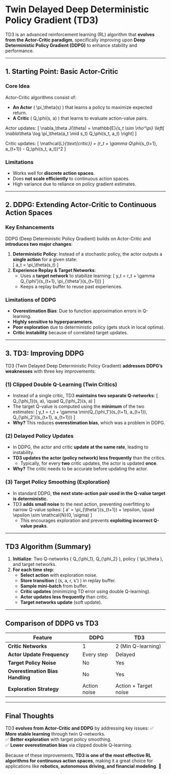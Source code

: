 
# **Twin Delayed Deep Deterministic Policy Gradient (TD3)**

TD3 is an advanced reinforcement learning (RL) algorithm that **evolves from the Actor-Critic paradigm**, specifically improving upon **Deep Deterministic Policy Gradient (DDPG)** to enhance stability and performance.

---

## **1. Starting Point: Basic Actor-Critic**
### **Core Idea**
Actor-Critic algorithms consist of:
- **An Actor** \( \pi_\theta(s) \) that learns a policy to maximize expected return.
- **A Critic** \( Q_\phi(s, a) \) that learns to evaluate action-value pairs.

Actor updates:
\[
\nabla_\theta J(\theta) = \mathbb{E}_{s_t \sim \rho^\pi} \left[ \nabla_\theta \log \pi_\theta(a_t \mid s_t) Q_\phi(s_t, a_t) \right]
\]

Critic updates:
\[
\mathcal{L}_{\text{critic}} = (r_t + \gamma Q_\phi(s_{t+1}, a_{t+1}) - Q_\phi(s_t, a_t))^2
\]

### **Limitations**
- Works well for **discrete action spaces**.
- Does **not scale efficiently** to continuous action spaces.
- High variance due to reliance on policy gradient estimates.

---

## **2. DDPG: Extending Actor-Critic to Continuous Action Spaces**
### **Key Enhancements**
DDPG (Deep Deterministic Policy Gradient) builds on Actor-Critic and **introduces two major changes**:
1. **Deterministic Policy**: Instead of a stochastic policy, the actor outputs a **single action** for a given state:  
   \[
   a_t = \pi_\theta(s_t)
   \]
2. **Experience Replay & Target Networks**:  
   - Uses a **target network** to stabilize learning:
     \[
     y_t = r_t + \gamma Q_{\phi'}(s_{t+1}, \pi_{\theta'}(s_{t+1}))
     \]
   - Keeps a replay buffer to reuse past experiences.

### **Limitations of DDPG**
- **Overestimation Bias**: Due to function approximation errors in Q-learning.
- **Highly sensitive to hyperparameters**.
- **Poor exploration** due to deterministic policy (gets stuck in local optima).
- **Critic instability** because of correlated target updates.

---

## **3. TD3: Improving DDPG**
TD3 (Twin Delayed Deep Deterministic Policy Gradient) **addresses DDPG’s weaknesses** with three key improvements:

### **(1) Clipped Double Q-Learning (Twin Critics)**
- Instead of a single critic, TD3 **maintains two separate Q-networks**:
  \[
  Q_{\phi_1}(s, a), \quad Q_{\phi_2}(s, a)
  \]
- The target Q-value is computed using the **minimum** of the two estimates:
  \[
  y_t = r_t + \gamma \min(Q_{\phi_1'}(s_{t+1}, a_{t+1}), Q_{\phi_2'}(s_{t+1}, a_{t+1}))
  \]
- **Why?** This reduces **overestimation bias**, which was a problem in DDPG.

### **(2) Delayed Policy Updates**
- In DDPG, the actor and critic **update at the same rate**, leading to instability.
- **TD3 updates the actor (policy network) less frequently** than the critics.
  - Typically, for every **two** critic updates, the actor is updated **once**.
- **Why?** The critic needs to be accurate before updating the actor.

### **(3) Target Policy Smoothing (Exploration)**
- In standard DDPG, **the next state-action pair used in the Q-value target is deterministic**.
- TD3 **adds small noise** to the next action, preventing overfitting to narrow Q-value spikes:
  \[
  a' = \pi_{\theta'}(s_{t+1}) + \epsilon, \quad \epsilon \sim \mathcal{N}(0, \sigma)
  \]
  - This encourages exploration and prevents **exploiting incorrect Q-value peaks**.

---

## **TD3 Algorithm (Summary)**
1. **Initialize**: Two Q-networks \( Q_{\phi_1}, Q_{\phi_2} \), policy \( \pi_\theta \), and target networks.
2. **For each time step**:
   - **Select action** with exploration noise.
   - **Store transition** \( (s, a, r, s') \) in replay buffer.
   - **Sample mini-batch** from buffer.
   - **Critic updates** (minimizing TD error using double Q-learning).
   - **Actor updates less frequently** than critic.
   - **Target networks update** (soft update).

---

## **Comparison of DDPG vs TD3**

| Feature | DDPG | TD3 |
|---------|------|-----|
| **Critic Networks** | 1 | 2 (Min Q-learning) |
| **Actor Update Frequency** | Every step | Delayed |
| **Target Policy Noise** | No | Yes |
| **Overestimation Bias Handling** | No | Yes |
| **Exploration Strategy** | Action noise | Action + Target noise |

---

## **Final Thoughts**
TD3 **evolves from Actor-Critic and DDPG** by addressing key issues:
✅ **More stable learning** through twin Q-networks.  
✅ **Better exploration** with target policy smoothing.  
✅ **Lower overestimation bias** via clipped double Q-learning.  

Because of these improvements, **TD3 is one of the most effective RL algorithms for continuous action spaces**, making it a great choice for applications like **robotics, autonomous driving, and financial modeling**. 🚀
